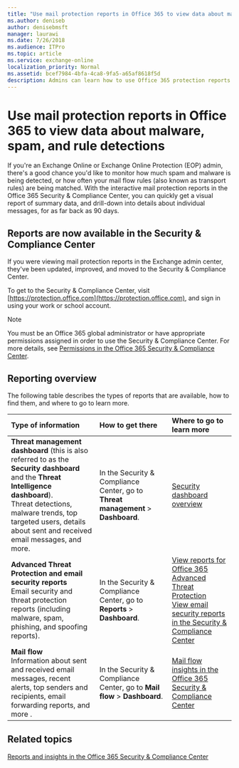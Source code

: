 ```yaml
---
title: "Use mail protection reports in Office 365 to view data about malware, spam, and rule detections"
ms.author: deniseb
author: denisebmsft
manager: laurawi
ms.date: 7/26/2018
ms.audience: ITPro
ms.topic: article
ms.service: exchange-online
localization_priority: Normal
ms.assetid: bcef7984-4bfa-4ca8-9fa5-a65af8618f5d
description: Admins can learn how to use Office 365 protection reports for malware, spam, and mail flow rule detections.
---
```


# Use mail protection reports in Office 365 to view data about malware, spam, and rule detections

If you're an Exchange Online or Exchange Online Protection (EOP) admin, there's a good chance you'd like to monitor how much spam and malware is being detected, or how often your mail flow rules (also known as transport rules) are being matched. With the interactive mail protection reports in the Office 365 Security & Compliance Center, you can quickly get a visual report of summary data, and drill-down into details about individual messages, for as far back as 90 days. 
  
## Reports are now available in the Security & Compliance Center

If you were viewing mail protection reports in the Exchange admin center, they've been updated, improved, and moved to the Security & Compliance Center. 

To get to the Security & Compliance Center, visit [https://protection.office.com](https://protection.office.com), and sign in using your work or school account.

> [!NOTE]
> You must be an Office 365 global administrator or have appropriate permissions assigned in order to use the Security & Compliance Center. For more details, see [Permissions in the Office 365 Security & Compliance Center](https://support.office.com/article/d10608af-7934-490a-818e-e68f17d0e9c1).

## Reporting overview

The following table describes the types of reports that are available, how to find them, and where to go to learn more.

|**Type of information**|**How to get there**|**Where to go to learn more**|
|:-----|:-----|:-----|
|**Threat management dashboard** (this is also referred to as the **Security dashboard** and the **Threat Intelligence dashboard**). <br/> Threat detections, malware trends, top targeted users, details about sent and received email messages, and more.|In the Security & Compliance Center, go to **Threat management** \> **Dashboard**.|[Security dashboard overview](https://support.office.com/article/fe0b9b8f-faa9-44ff-8095-4d1b2f507b74)|
|**Advanced Threat Protection and email security reports** <br/> Email security and threat protection reports (including malware, spam, phishing, and spoofing reports).| In the Security & Compliance Center, go to **Reports** > **Dashboard**.|[View reports for Office 365 Advanced Threat Protection](https://support.office.com/article/e47e838c-d99e-4c0b-b9aa-e66c4fae902f)  <br/>  [View email security reports in the Security & Compliance Center](https://support.office.com/article/3a137e28-1174-42d5-99af-f18868b43e86)|
|**Mail flow** <br/> Information about sent and received email messages, recent alerts, top senders and recipients, email forwarding reports, and more .| In the Security & Compliance Center, go to **Mail flow** > **Dashboard**.|[Mail flow insights in the Office 365 Security & Compliance Center](https://support.office.com/article/beb6acaa-6016-4d54-ba7e-3d6d035e2b46)|

## Related topics

[Reports and insights in the Office 365 Security & Compliance Center](https://support.office.com/article/e3e95f68-36e9-4256-bcca-78fe7fe5ea5d)
